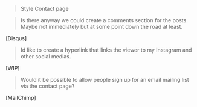 
> Style Contact page

> Is there anyway we could create a comments section for the posts. Maybe not
immediately but at some point down the road at least.

[Disqus]

> Id like to create a hyperlink that links the viewer to my Instagram and other social medias.

[WIP]


> Would it be possible to allow people sign up for an email mailing list via
the contact page?

[MailChimp]
